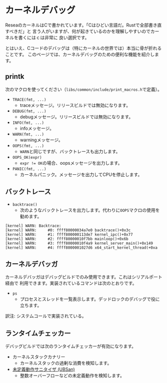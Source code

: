 # カーネルデバッグ

ReseaのカーネルはCで書かれています。「Cはひどい言語だ。Rustで全部書き直すべきだ」と
言う人がいますが、何が起きているのかを理解しやすいのでカーネルを書くにはｃは非常に
良い選択です。

とはいえ、Cコードのデバッグは（特にカーネルの世界では）本当に骨が折れることです。
このページでは、カーネルデバッグのための便利な機能を紹介します。

## printk

次のマクロを使ってください（`libs/common/include/print_macros.h`で定義）。

- `TRACE(fmt, ...)`
  - traceメッセージ。リリースビルドでは無効になります。
- `DEBUG(fmt, ...)`
  - debugメッセージ。リリースビルドでは無効になります。
- `INFO(fmt, ...)`
  - infoメッセージ。
- `WARN(fmt, ...)`
  - warningメッセージ。
- `OOPS(fmt, ...)`
  - `WARN`と同じですが、バックトレースも出力します。
- `OOPS_OK(expr)`
  - `expr != OK`の場合、oopsメッセージを出力します。
- `PANIC(fmt, ...)`
  - カーネルパニック。メッセージを出力してCPUを停止します。

## バックトレース

- `backtrace()`
  - 次のようなバックトレースを出力します。代わりに`OOPS`マクロの使用を勧めます。

```
[kernel] WARN: Backtrace:
[kernel] WARN:     #0: ffff80000034a7e0 backtrace()+0x3c
[kernel] WARN:     #1: ffff800000113de7 kernel_ipc()+0x77
[kernel] WARN:     #2: ffff80000010f7bb mainloop()+0x6b
[kernel] WARN:     #3: ffff80000010f4a9 kernel_server_main()+0x149
[kernel] WARN:     #4: ffff8000001027d6 x64_start_kernel_thread(+0xa
```

## カーネルデバッガ

カーネルデバッガはデバッグビルドでのみ使用できます。これはシリアルポート経由で
利用できます。実装されているコマンドは次のとおりです。

- `ps`
  - プロセスとスレッドを一覧表示します。デッドロックのデバッグで役に立ちます。

訳注: システムコールで実装されている。

## ランタイムチェッカー

デバッグビルドでは次のランタイムチェッカーが有効になります。

- カーネルスタックカナリー
  - カーネルスタックの過剰な消費を検知します。
- [未定義動作サニタイザ (UBSan)](https://clang.llvm.org/docs/UndefinedBehaviorSanitizer.html)
  - 整数オーバーフローなどの未定義動作を検知します。
